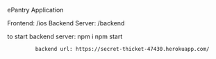 ePantry Application

Frontend: /ios
Backend Server: /backend

to start backend server: npm i
			 npm start

			 backend url: https://secret-thicket-47430.herokuapp.com/
			 
